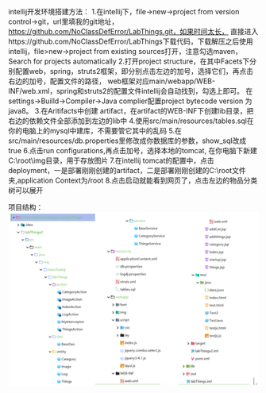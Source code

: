 intellij开发环境搭建方法：
1.在intellij下，file->new->project from version control->git，url里填我的git地址，https://github.com/NoClassDefError/LabThings.git，如果时间太长，
直接进入https://github.com/NoClassDefError/LabThings下载代码，下载解压之后使用intellij，file>new->project from existing sources打开，注意勾选maven，Search for projects automatically
2.打开project structure，在其中Facets下分别配置web，spring，struts2框架，即分别点击左边的加号，选择它们，再点击右边的加号，配置文件的路径，
web框架对应main/webapp/WEB-INF/web.xml，spring和struts2的配置文件intellij会自动找到，勾选上即可。
在settings->Builld->Compiler->Java complier配置project bytecode version 为java8。
3.在Aritifacts中创建 artifact，在artifact的WEB-INF下创建lib目录，把右边的依赖文件全部添加到左边的lib中
4.使用src/main/resources/tables.sql在你的电脑上的mysql中建库，不需要管它其中的乱码
5.在src/main/resources/db.properties里修改成你数据库的参数，show_sql改成true
6.点击run configurations,再点击加号，选择本地的tomcat, 在你电脑下新建C:\root\img目录，用于存放图片
7.在intellij tomcat的配置中，点击deployment，一是部署刚刚创建的artifact，二是部署刚刚创建的C:\root文件夹,application Context为/root
8.点击启动就能看到网页了，点击左边的物品分类树可以展开

项目结构：
![img](https://github.com/NoClassDefError/LabThings/blob/master/a.png)
